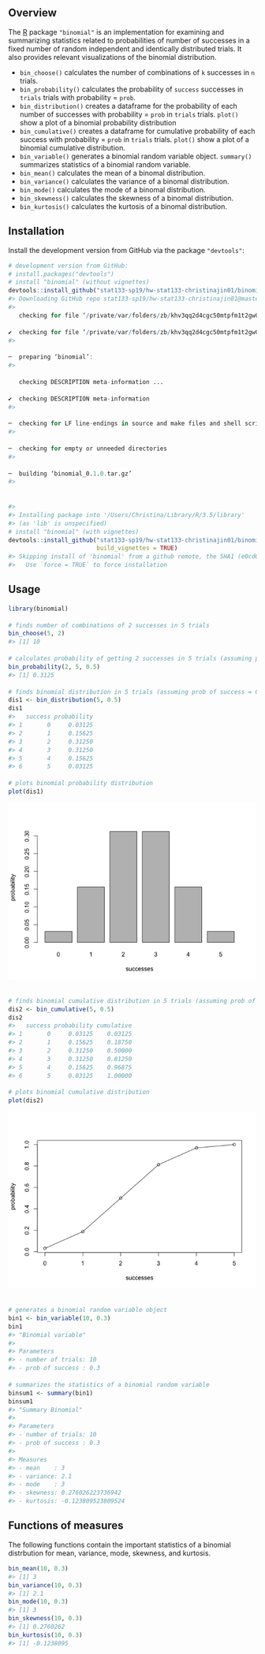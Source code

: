 
<!-- README.md is generated from README.Rmd. Please edit that file -->
Overview
--------

The [R](http://www.r-project.org/) package `"binomial"` is an implementation for examining and summarizing statistics related to probabilities of number of successes in a fixed number of random independent and identically distributed trials. It also provides relevant visualizations of the binomial distribution.

-   `bin_choose()` calculates the number of combinations of `k` successes in `n` trials.
-   `bin_probability()` calculates the probability of `success` successes in `trials` trials with probability = `prob`.
-   `bin_distribution()` creates a dataframe for the probability of each number of successes with probability = `prob` in `trials` trials. `plot()` show a plot of a binomial probability distribution
-   `bin_cumulative()` creates a dataframe for cumulative probability of each success with probability = `prob` in `trials` trials. `plot()` show a plot of a binomial cumulative distribution.
-   `bin_variable()` generates a binomial random variable object. `summary()` summarizes statistics of a binomial random variable.
-   `bin_mean()` calculates the mean of a binomal distribution.
-   `bin_variance()` calculates the variance of a binomal distribution.
-   `bin_mode()` calculates the mode of a binomal distribution.
-   `bin_skewness()` calculates the skewness of a binomal distribution.
-   `bin_kurtosis()` calculates the kurtosis of a binomal distribution.

Installation
------------

Install the development version from GitHub via the package `"devtools"`:

``` r
# development version from GitHub:
# install.packages("devtools") 
# install "binomial" (without vignettes)
devtools::install_github("stat133-sp19/hw-stat133-christinajin01/binomial")
#> Downloading GitHub repo stat133-sp19/hw-stat133-christinajin01@master
#>   
   checking for file ‘/private/var/folders/zb/khv3qq2d4cgc50mtpfm1t2gw0000gn/T/RtmpvVH987/remotes185d5d356ffd/stat133-sp19-hw-stat133-christinajin01-e0cd08b/binomial/DESCRIPTION’ ...
  
✔  checking for file ‘/private/var/folders/zb/khv3qq2d4cgc50mtpfm1t2gw0000gn/T/RtmpvVH987/remotes185d5d356ffd/stat133-sp19-hw-stat133-christinajin01-e0cd08b/binomial/DESCRIPTION’ (425ms)
#> 
  
─  preparing ‘binomial’:
#> 
  
   checking DESCRIPTION meta-information ...
  
✔  checking DESCRIPTION meta-information
#> 
  
─  checking for LF line-endings in source and make files and shell scripts
#> 
  
─  checking for empty or unneeded directories
#> 
  
─  building ‘binomial_0.1.0.tar.gz’
#> 
  
   
#> 
#> Installing package into '/Users/Christina/Library/R/3.5/library'
#> (as 'lib' is unspecified)
# install "binomial" (with vignettes)
devtools::install_github("stat133-sp19/hw-stat133-christinajin01/binomial", 
                         build_vignettes = TRUE)
#> Skipping install of 'binomial' from a github remote, the SHA1 (e0cd08bd) has not changed since last install.
#>   Use `force = TRUE` to force installation
```

Usage
-----

``` r
library(binomial)

# finds number of combinations of 2 successes in 5 trials
bin_choose(5, 2) 
#> [1] 10

# calculates probability of getting 2 successes in 5 trials (assuming prob of success = 0.5) 
bin_probability(2, 5, 0.5)
#> [1] 0.3125

# finds binomial distribution in 5 trials (assuming prob of success = 0.5)
dis1 <- bin_distribution(5, 0.5)
dis1
#>   success probability
#> 1       0     0.03125
#> 2       1     0.15625
#> 3       2     0.31250
#> 4       3     0.31250
#> 5       4     0.15625
#> 6       5     0.03125

# plots binomial probability distribution
plot(dis1)
```

![](README-unnamed-chunk-3-1.png)

``` r

# finds binomial cumulative distribution in 5 trials (assuming prob of success = 0.5)
dis2 <- bin_cumulative(5, 0.5)
dis2
#>   success probability cumulative
#> 1       0     0.03125    0.03125
#> 2       1     0.15625    0.18750
#> 3       2     0.31250    0.50000
#> 4       3     0.31250    0.81250
#> 5       4     0.15625    0.96875
#> 6       5     0.03125    1.00000

# plots binomial cumulative distribution
plot(dis2)
```

![](README-unnamed-chunk-3-2.png)

``` r

# generates a binomial random variable object
bin1 <- bin_variable(10, 0.3) 
bin1
#> "Binomial variable"
#> 
#> Parameters
#> - number of trials: 10
#> - prob of success : 0.3

# summarizes the statistics of a binomial random variable
binsum1 <- summary(bin1)
binsum1
#> "Summary Binomial"
#> 
#> Parameters
#> - number of trials: 10
#> - prob of success : 0.3
#> 
#> Measures
#> - mean    : 3
#> - variance: 2.1
#> - mode    : 3
#> - skewness: 0.276026223736942
#> - kurtosis: -0.123809523809524
```

Functions of measures
---------------------

The following functions contain the important statistics of a binomial distrbution for mean, variance, mode, skewness, and kurtosis.

``` r
bin_mean(10, 0.3)
#> [1] 3
bin_variance(10, 0.3)
#> [1] 2.1
bin_mode(10, 0.3)
#> [1] 3
bin_skewness(10, 0.3)
#> [1] 0.2760262
bin_kurtosis(10, 0.3)
#> [1] -0.1238095
```
